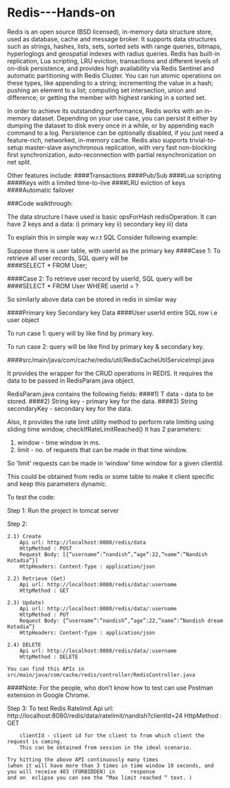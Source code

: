 # Redis---Hands-on

Redis is an open source (BSD licensed), in-memory data structure store, used as database, cache and message broker. It supports data structures such as strings, hashes, lists, sets, sorted sets with range queries, bitmaps, hyperloglogs and geospatial indexes with radius queries. Redis has built-in replication, Lua scripting, LRU eviction, transactions and different levels of on-disk persistence, and provides high availability via Redis Sentinel and automatic partitioning with Redis Cluster.
You can run atomic operations on these types, like appending to a string; incrementing the value in a hash; pushing an element to a list; computing set intersection, union and difference; or getting the member with highest ranking in a sorted set.

In order to achieve its outstanding performance, Redis works with an in-memory dataset. Depending on your use case, you can persist it either by dumping the dataset to disk every once in a while, or by appending each command to a log. Persistence can be optionally disabled, if you just need a feature-rich, networked, in-memory cache.
Redis also supports trivial-to-setup master-slave asynchronous replication, with very fast non-blocking first synchronization, auto-reconnection with partial resynchronization on net split.

Other features include:
####Transactions
####Pub/Sub
####Lua scripting
####Keys with a limited time-to-live
####LRU eviction of keys
####Automatic failover

###Code walkthrough:

The data structure I have used is basic opsForHash redisOperation.
It can have 2 keys and a data:
i) primary key ii) secondary key iii) data

To explain this in simple way w.r.t SQL 
Consider following example:

Suppose there is user table, with userId as the primary key
####Case 1: To retrieve all user records,
SQL query will be  
####SELECT * FROM User;

####Case 2: To retrieve user record by userId,
SQL query will be 
####SELECT * FROM User WHERE userId = ?

So similarly above data can be stored in redis in similar way

####Primary key    Secondary key   Data
####User      	userId		 entire SQL row i.e user object

To run case 1:
query will by like find by primary key.

To run case 2:
query will be like find by primary key & secondary key.


####src/main/java/com/cache/redis/util/RedisCacheUtilServiceImpl.java

It provides the wrapper for the CRUD operations in REDIS. It requires the data to be passed in RedisParam.java object.

RedisParam.java contains the following fields:
####1) T data - data to be stored.
####2) String key - primary key for the data.
####3) String secondaryKey - secondary key for the data.


Also, it provides the rate limit utility method to perform rate limiting using sliding time window,
checkIfRateLimitReached()
It has 2 parameters:
1) window - time window in ms.
2) limit - no. of requests that can be made in that time window.  
  
So ‘limit’ requests can be made in ‘window’ time window for a given clientId.

This could be obtained from redis or some table to make it client specific and keep this parameters dynamic.

To test the code:

Step 1: Run the project in tomcat server

Step 2:

	2.1) Create 
		Api url: http://localhost:8080/redis/data
		HttpMethod : POST
		Request Body: [{“username”:”nandish”,”age”:22,”name”:”Nandish Kotadia”}]
		HttpHeaders: Content-Type : application/json

	2.2) Retrieve (Get)
		Api url: http://localhost:8080/redis/data/:username
		HttpMethod : GET

	2.3) Update)
		Api url: http://localhost:8080/redis/data/:username
		HttpMethod : PUT
		Request Body: {“username”:”nandish”,”age”:22,”name”:”Nandish dream Kotadia”}
		HttpHeaders: Content-Type : application/json

	2.4) DELETE
		Api url: http://localhost:8080/redis/data/:username
		HttpMethod : DELETE
	
	You can find this APIs in src/main/java/com/cache/redis/controller/RedisController.java
####Note: For the people, who don’t know how to test can use Postman extension in Google Chrome. 

Step 3:
	To test Redis Ratelimit
	Api url: http://localhost:8080/redis/data/ratelimit/nandish?clientId=24
		HttpMethod : GET
		
		clientId - client id for the client to from which client the request is coming.
		This can be obtained from session in the ideal scenario.

	Try hitting the above API continuously many times 
	(when it will have more than 3 times in time window 10 seconds, and you will receive 403 (FORBIDDEN) in 	response 
	and on 	eclipse you can see the “Max limit reached “ text. )
 